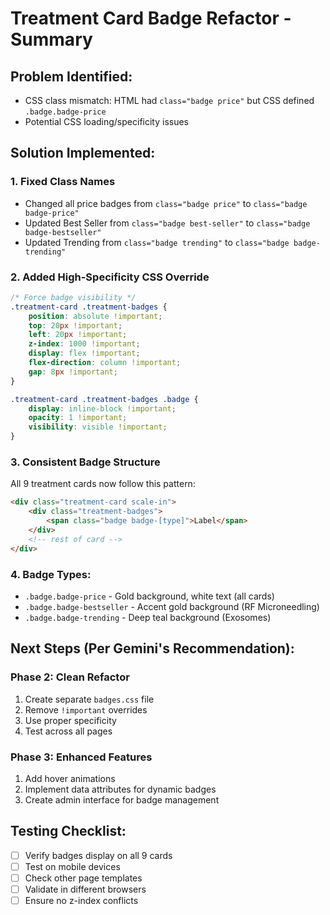 # Treatment Card Badge Refactor - Summary

## Problem Identified:
- CSS class mismatch: HTML had `class="badge price"` but CSS defined `.badge.badge-price`
- Potential CSS loading/specificity issues

## Solution Implemented:

### 1. Fixed Class Names
- Changed all price badges from `class="badge price"` to `class="badge badge-price"`
- Updated Best Seller from `class="badge best-seller"` to `class="badge badge-bestseller"`
- Updated Trending from `class="badge trending"` to `class="badge badge-trending"`

### 2. Added High-Specificity CSS Override
```css
/* Force badge visibility */
.treatment-card .treatment-badges {
    position: absolute !important;
    top: 20px !important;
    left: 20px !important;
    z-index: 1000 !important;
    display: flex !important;
    flex-direction: column !important;
    gap: 8px !important;
}

.treatment-card .treatment-badges .badge {
    display: inline-block !important;
    opacity: 1 !important;
    visibility: visible !important;
}
```

### 3. Consistent Badge Structure
All 9 treatment cards now follow this pattern:
```html
<div class="treatment-card scale-in">
    <div class="treatment-badges">
        <span class="badge badge-[type]">Label</span>
    </div>
    <!-- rest of card -->
</div>
```

### 4. Badge Types:
- `.badge.badge-price` - Gold background, white text (all cards)
- `.badge.badge-bestseller` - Accent gold background (RF Microneedling)
- `.badge.badge-trending` - Deep teal background (Exosomes)

## Next Steps (Per Gemini's Recommendation):

### Phase 2: Clean Refactor
1. Create separate `badges.css` file
2. Remove `!important` overrides
3. Use proper specificity
4. Test across all pages

### Phase 3: Enhanced Features
1. Add hover animations
2. Implement data attributes for dynamic badges
3. Create admin interface for badge management

## Testing Checklist:
- [ ] Verify badges display on all 9 cards
- [ ] Test on mobile devices
- [ ] Check other page templates
- [ ] Validate in different browsers
- [ ] Ensure no z-index conflicts